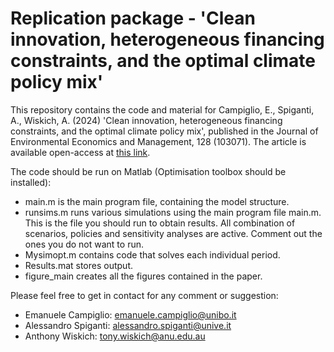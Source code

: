 # Replication package - 'Clean innovation, heterogeneous financing constraints, and the optimal climate policy mix'

This repository contains the code and material for Campiglio, E., Spiganti, A., Wiskich, A. (2024) 'Clean innovation, heterogeneous financing constraints, and the optimal climate policy mix', published in the Journal of Environmental Economics and Management, 128 (103071). The article is available open-access at [this link](https://doi.org/10.1016/j.jeem.2024.103071).

The code should be run on Matlab (Optimisation toolbox should be installed):
- main.m is the main program file, containing the model structure.
- runsims.m runs various simulations using the main program file main.m. This is the file you should run to obtain results. All combination of scenarios, policies and sensitivity analyses are active. Comment out the ones you do not want to run. 
- Mysimopt.m contains code that solves each individual period.
- Results.mat stores output.
- figure_main creates all the figures contained in the paper.

Please feel free to get in contact for any comment or suggestion: 
- Emanuele Campiglio: emanuele.campiglio@unibo.it
- Alessandro Spiganti: alessandro.spiganti@unive.it
- Anthony Wiskich: tony.wiskich@anu.edu.au

